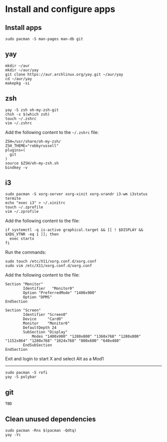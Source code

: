 # Install and configure apps

## Install apps
```
sudo pacman -S man-pages man-db git
```

## yay
```
mkdir ~/aur
mkdir ~/aur/yay
git clone https://aur.archlinux.org/yay.git ~/aur/yay
cd ~/aur/yay
makepkg -si
```

## zsh
```
yay -S zsh oh-my-zsh-git
chsh -s $(which zsh)
touch ~/.zshrc
vim ~/.zshrc
```

Add the following content to the `~/.zshrc` file:
```
ZSH=/usr/share/oh-my-zsh/
ZSH_THEME="robbyrussell"
plugins=(
  git
)
source $ZSH/oh-my-zsh.sh
bindkey -v
```

## i3
```
sudo pacman -S xorg-server xorg-xinit xorg-xrandr i3-wm i3status termite
echo "exec i3" > ~/.xinitrc
touch ~/.zprofile
vim ~/.zprofile
```

Add the following content to the file:

```
if systemctl -q is-active graphical.target && [[ ! $DISPLAY && $XDG_VTNR -eq 1 ]]; then
  exec startx
fi
```

Run the commands:

```
sudo touch /etc/X11/xorg.conf.d/xorg.conf
sudo vim /etc/X11/xorg.conf.d/xorg.conf
```

Add the following content to the file:

```
Section "Monitor"
        Identifier   "Monitor0"
        Option "PreferredMode" "1400x900"
        Option "DPMS"
EndSection

Section "Screen"
        Identifier "Screen0"
        Device     "Card0"
        Monitor    "Monitor0"
        DefaultDepth 24
        SubSection "Display"
            Modes "1400x900" "1280x800" "1360x768" "1280x800" "1152x864" "1280x768" "1024x768" "800x600" "640x480"
        EndSubSection
EndSection
```
 
Exit and login to start X and select Alt as a Mod1

---


```
sudo pacman -S rofi
yay -S polybar

```

## git
```
TBD
```

## Clean unused dependencies
```
sudo pacman -Rns $(pacman -Qdtq)
yay -Yc
```
